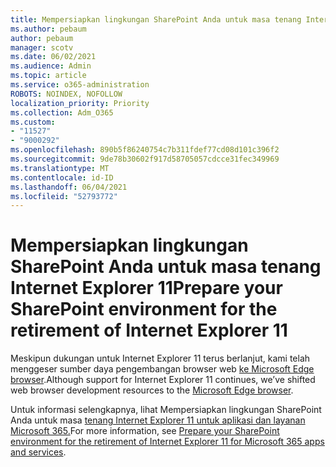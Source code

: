 ```yaml
---
title: Mempersiapkan lingkungan SharePoint Anda untuk masa tenang Internet Explorer 11
ms.author: pebaum
author: pebaum
manager: scotv
ms.date: 06/02/2021
ms.audience: Admin
ms.topic: article
ms.service: o365-administration
ROBOTS: NOINDEX, NOFOLLOW
localization_priority: Priority
ms.collection: Adm_O365
ms.custom:
- "11527"
- "9000292"
ms.openlocfilehash: 890b5f86240754c7b311fdef77cd08d101c396f2
ms.sourcegitcommit: 9de78b30602f917d58705057cdcce31fec349969
ms.translationtype: MT
ms.contentlocale: id-ID
ms.lasthandoff: 06/04/2021
ms.locfileid: "52793772"
---
```

# <a name="prepare-your-sharepoint-environment-for-the-retirement-of-internet-explorer-11"></a><span data-ttu-id="16f88-102">Mempersiapkan lingkungan SharePoint Anda untuk masa tenang Internet Explorer 11</span><span class="sxs-lookup"><span data-stu-id="16f88-102">Prepare your SharePoint environment for the retirement of Internet Explorer 11</span></span>

<span data-ttu-id="16f88-103">Meskipun dukungan untuk Internet Explorer 11 terus berlanjut, kami telah menggeser sumber daya pengembangan browser web [ke Microsoft Edge browser](https://www.microsoft.com/edge/business).</span><span class="sxs-lookup"><span data-stu-id="16f88-103">Although support for Internet Explorer 11 continues, we’ve shifted web browser development resources to the [Microsoft Edge browser](https://www.microsoft.com/edge/business).</span></span> 

<span data-ttu-id="16f88-104">Untuk informasi selengkapnya, lihat Mempersiapkan lingkungan SharePoint Anda untuk masa [tenang Internet Explorer 11 untuk aplikasi dan layanan Microsoft 365.](/sharepoint/prepare-ie11)</span><span class="sxs-lookup"><span data-stu-id="16f88-104">For more information, see [Prepare your SharePoint environment for the retirement of Internet Explorer 11 for Microsoft 365 apps and services](/sharepoint/prepare-ie11).</span></span>

